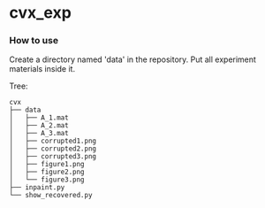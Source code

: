 # cvx_exp

### How to use

Create a directory named 'data' in the repository. Put all experiment materials inside it.

Tree:
```text
cvx
├── data
│   ├── A_1.mat
│   ├── A_2.mat
│   ├── A_3.mat
│   ├── corrupted1.png
│   ├── corrupted2.png
│   ├── corrupted3.png
│   ├── figure1.png
│   ├── figure2.png
│   └── figure3.png
├── inpaint.py
└── show_recovered.py
```

